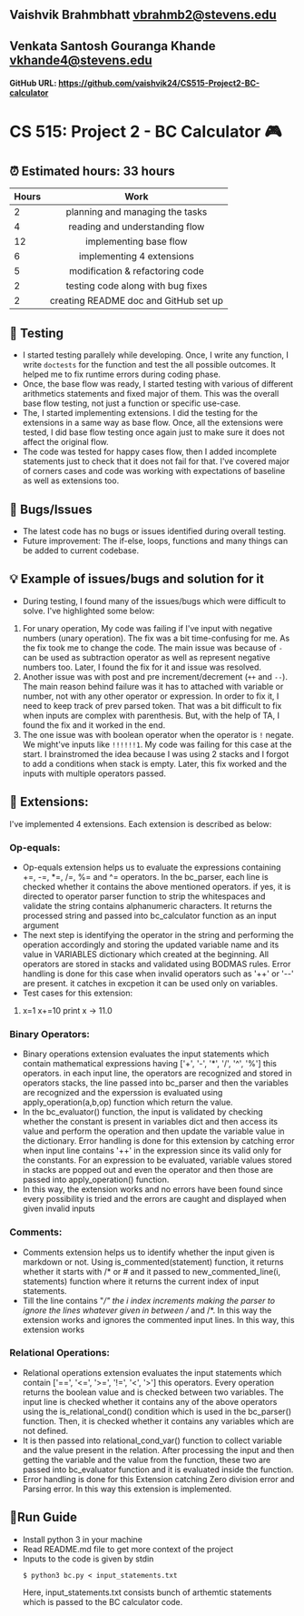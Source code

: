 ## Vaishvik Brahmbhatt vbrahmb2@stevens.edu
## Venkata Santosh Gouranga Khande vkhande4@stevens.edu
#### GitHub URL: https://github.com/vaishvik24/CS515-Project2-BC-calculator

# CS 515: Project 2 - BC Calculator 🎮 

##  ⏰ Estimated hours: 33 hours

| Hours |                 Work                  |
|-------|:-------------------------------------:|
| 2     |    planning and managing the tasks    |
| 4     |    reading and understanding flow     |
| 12    |        implementing base flow         |
| 6     |       implementing 4 extensions       |
| 5     |    modification & refactoring code    |
| 2     |   testing code along with bug fixes   |
| 2     | creating README doc and GitHub set up |

##  🧪 Testing

- I started testing parallely while developing. Once, I write any function, I write `doctests` for the function and test the all possible outcomes. It helped me to fix runtime errors during coding phase.
- Once, the base flow was ready, I started testing with various of different arithmetics statements and fixed major of them. This was the overall base flow testing, not just a function or specific use-case. 
- The, I started implementing extensions. I did the testing for the extensions in a same way as base flow. Once, all the extensions were tested, I did base flow testing once again just to make sure it does not affect the original flow. 
- The code was tested for happy cases flow, then I added incomplete statements just to check that it does not fail for that.  I've covered major of corners cases and code was working with expectations of baseline as well as extensions too.

## 🐛 Bugs/Issues

- The latest code has no bugs or issues identified during overall testing.
- Future improvement: The if-else, loops, functions and many things can be added to current codebase.

## 💡 Example of issues/bugs and solution for it

- During testing, I found many of the issues/bugs which were difficult to solve. I've highlighted some below:
1. For unary operation, My code was failing if I've input with negative numbers (unary operation). The fix was a bit time-confusing for me. As the fix took me to change the code. The main issue was because of `-` can be used as subtraction operator as well as represent negative numbers too. Later, I found the fix for it and issue was resolved.
2. Another issue was with post and pre increment/decrement (`++` and `--`). The main reason behind failure was it has to attached with variable or number, not with any other operator or expression. In order to fix it, I need to keep track of prev parsed token. That was a bit difficult to fix when inputs are complex with parenthesis. But, with the help of TA, I found the fix and it worked in the end. 
3. The one issue was with boolean operator when the operator is `!` negate. We might've inputs like `!!!!!!1`. My code was failing for this case at the start. I brainstromed the idea because I was using 2 stacks and I forgot to add a conditions when stack is empty. Later, this fix worked and the inputs with multiple operators passed. 

## 🧩 Extensions:
I've implemented 4 extensions. 
Each extension is described as below:
### Op-equals:
- Op-equals extension helps us to evaluate the expressions containing  +=, -=, *=, /=, %= and ^= operators. In the bc_parser, each line is checked whether it contains the above mentioned operators. if yes, it is directed to operator parser function to strip the whitespaces and validate the string contains alphanumeric characters. It returns the processed string and passed into bc_calculator function as an input argument
- The next step is identifying the operator in the string and performing the operation accordingly and storing the updated variable name and its value in VARIABLES dictionary which created at the beginning. All operators are stored in stacks and validated using BODMAS rules. Error handling is done for this case when invalid operators such as '++' or '--' are present. it catches in excpetion it can be used only on variables.
- Test cases for this extension: 
1. x=1
x+=10
print x
-> 11.0


### Binary Operators:
- Binary operations extension evaluates the input statements which contain mathematical expressions having ['+', '-', '*', '/', '^', '%'] this operators. in each input line, the operators are recognized and stored in operators stacks, the line passed into bc_parser and then the variables are recognized and the experssion is evaluated using apply_operation(a,b,op) function which return the value.
- In the bc_evaluator() function, the input is validated by checking whether the constant is present in variables dict and then access its value and perform the operation and then update the variable value in the dictionary. Error handling is done for this extension by catching error when input line contains '++' in the expression since its valid only for the constants. For an expression to be evaluated, variable values stored in stacks are popped out and even the operator and then those are passed into apply_operation() function. 
- In this way, the extension works and no errors have been found since every possibility is tried and the errors are caught and displayed when given invalid inputs

### Comments:
- Comments extension helps us to identify whether the input given is markdown or not. Using is_commented(statement) function, it returns whether it starts with /* or # and it passed to new_commented_line(i, statements) function where it returns the current index of input statements. 
- Till the line contains "*/" the i index increments making the parser to ignore the lines whatever given in between /* and /*. In this way the extension works and ignores the commented input lines. In this way, this extension works

### Relational Operations:
- Relational operations extension evaluates the input statements which contain ['==', '<=', '>=', '!=', '<', '>'] this operators. Every operation returns the boolean value and is checked between two variables. The input line is checked whether it contains any of the above operators using the is_relational_cond() condition which is used in the bc_parser() function. Then, it is checked whether it contains any variables which are not defined. 
- It is then passed into relational_cond_var() function to collect variable and the value present in the relation. After processing the input and then getting the variable and the value from the function, these two are passed into bc_evaluator function and it is evaluated inside the function. 
- Error handling is done for this Extension catching Zero division error and Parsing error. In this way this extension is implemented. 

## 🏃‍Run Guide

- Install python 3 in your machine
- Read README.md file to get more context of the project
- Inputs to the code is given by stdin
   ```shell
   $ python3 bc.py < input_statements.txt
   ```
  Here, input_statements.txt consists bunch of arthemtic statements which is passed to the BC calculator code.
